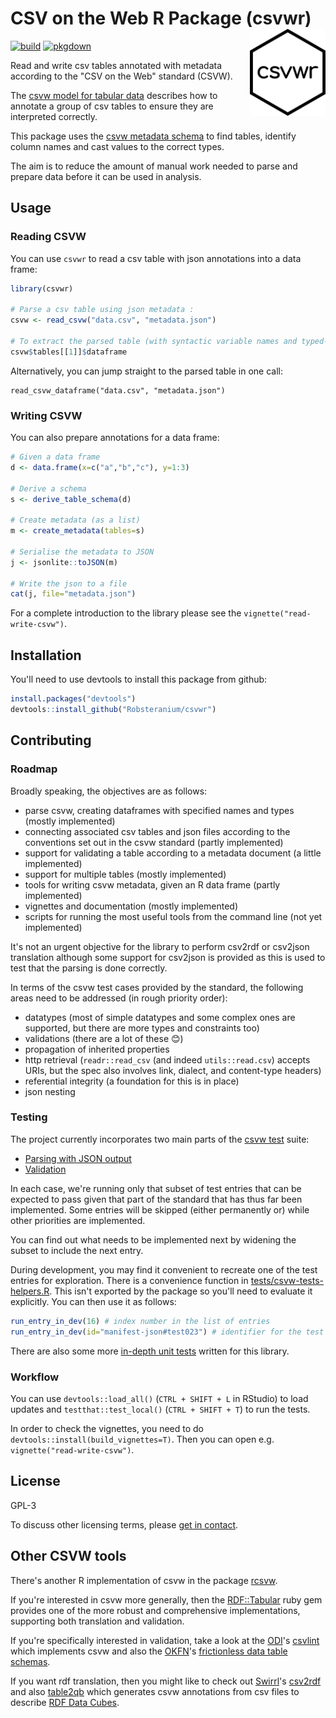 # CSV on the Web R Package (csvwr) <img src="man/figures/logo.png" align="right" height="139" />

[![build](https://github.com/Robsteranium/csvwr/actions/workflows/r.yml/badge.svg)](https://github.com/Robsteranium/csvwr/actions/workflows/r.yml)
[![pkgdown](https://github.com/Robsteranium/csvwr/actions/workflows/pkgdown.yml/badge.svg)](https://github.com/Robsteranium/csvwr/actions/workflows/pkgdown.yml)

Read and write csv tables annotated with metadata according to the "CSV on the Web" standard (CSVW).

The [csvw model for tabular data](https://w3c.github.io/csvw/syntax/) describes how to annotate a group of csv tables to ensure they are interpreted correctly.

This package uses the [csvw metadata schema](https://w3c.github.io/csvw/metadata) to find tables, identify column names and cast values to the correct types.

The aim is to reduce the amount of manual work needed to parse and prepare data before it can be used in analysis.


## Usage

### Reading CSVW

You can use `csvwr` to read a csv table with json annotations into a data frame:

```r
library(csvwr)

# Parse a csv table using json metadata :
csvw <- read_csvw("data.csv", "metadata.json")

# To extract the parsed table (with syntactic variable names and typed-columns):
csvw$tables[[1]]$dataframe
```

Alternatively, you can jump straight to the parsed table in one call:

```
read_csvw_dataframe("data.csv", "metadata.json")
```

### Writing CSVW

You can also prepare annotations for a data frame:

```r
# Given a data frame
d <- data.frame(x=c("a","b","c"), y=1:3)

# Derive a schema
s <- derive_table_schema(d)

# Create metadata (as a list)
m <- create_metadata(tables=s)

# Serialise the metadata to JSON
j <- jsonlite::toJSON(m)

# Write the json to a file
cat(j, file="metadata.json")
```

For a complete introduction to the library please see the `vignette("read-write-csvw")`.


## Installation

You'll need to use devtools to install this package from github:

```r
install.packages("devtools")
devtools::install_github("Robsteranium/csvwr")
```

## Contributing

### Roadmap

Broadly speaking, the objectives are as follows:

- parse csvw, creating dataframes with specified names and types (mostly implemented)
- connecting associated csv tables and json files according to the conventions set out in the csvw standard (partly implemented)
- support for validating a table according to a metadata document (a little implemented)
- support for multiple tables (mostly implemented)
- tools for writing csvw metadata, given an R data frame (partly implemented)
- vignettes and documentation (mostly implemented)
- scripts for running the most useful tools from the command line (not yet implemented)

It's not an urgent objective for the library to perform csv2rdf or csv2json translation although some support for csv2json is provided as this is used to test that the parsing is done correctly.

In terms of the csvw test cases provided by the standard, the following areas need to be addressed (in rough priority order):

- datatypes (most of simple datatypes and some complex ones are supported, but there are more types and constraints too)
- validations (there are a lot of these 😊)
- propagation of inherited properties
- http retrieval (`readr::read_csv` (and indeed `utils::read.csv`) accepts URIs, but the spec also involves link, dialect, and content-type headers)
- referential integrity (a foundation for this is in place)
- json nesting

### Testing

The project currently incorporates two main parts of the [csvw test](https://w3c.github.io/csvw/tests/) suite:

- [Parsing with JSON output](https://github.com/Robsteranium/csvwr/tree/master/tests/testthat/test-csvw-parsing-json.R)
- [Validation](https://github.com/Robsteranium/csvwr/tree/master/tests/testthat/test-csvw-validation.R)

In each case, we're running only that subset of test entries that can be expected to pass given that part of the standard that has thus far been implemented. Some entries will be skipped (either permanently or) while other priorities are implemented.

You can find out what needs to be implemented next by widening the subset to include the next entry.

During development, you may find it convenient to recreate one of the test entries for exploration. There is a convenience function in [tests/csvw-tests-helpers.R](https://github.com/Robsteranium/csvwr/tree/master/tests/csvw-tests-helpers.R). This isn't exported by the package so you'll need to evaluate it explicitly. You can then use it as follows:

```r
run_entry_in_dev(16) # index number in the list of entries
run_entry_in_dev(id="manifest-json#test023") # identifier for the test
```

There are also some more [in-depth unit tests](https://github.com/Robsteranium/csvwr/tree/master/tests/testthat/test-parsing.R) written for this library.

### Workflow

You can use `devtools::load_all()` (`CTRL + SHIFT + L` in RStudio) to load updates and `testthat::test_local()` (`CTRL + SHIFT + T`) to run the tests.

In order to check the vignettes, you need to do `devtools::install(build_vignettes=T)`. Then you can open e.g. `vignette("read-write-csvw")`.

## License

GPL-3

To discuss other licensing terms, please [get in contact](mailto:csvw@infonomics.ltd.uk).

## Other CSVW tools

There's another R implementation of csvw in the package [rcsvw](https://github.com/davideceolin/rcsvw).

If you're interested in csvw more generally, then the [RDF::Tabular](https://github.com/ruby-rdf/rdf-tabular/) ruby gem provides one of the more robust and comprehensive implementations, supporting both translation and validation.

If you're specifically interested in validation, take a look at the [ODI](https://theodi.org/)'s [csvlint](https://github.com/Data-Liberation-Front/csvlint.rb) which implements csvw and also the [OKFN](https://okfn.org/)'s [frictionless data table schemas](https://specs.frictionlessdata.io/).

If you want rdf translation, then you might like to check out [Swirrl](https://www.swirrl.com/)'s [csv2rdf](https://github.com/Swirrl/csv2rdf/) and also [table2qb](https://github.com/swirrl/table2qb) which generates csvw annotations from csv files to describe [RDF Data Cubes](https://www.w3.org/TR/vocab-data-cube/).
